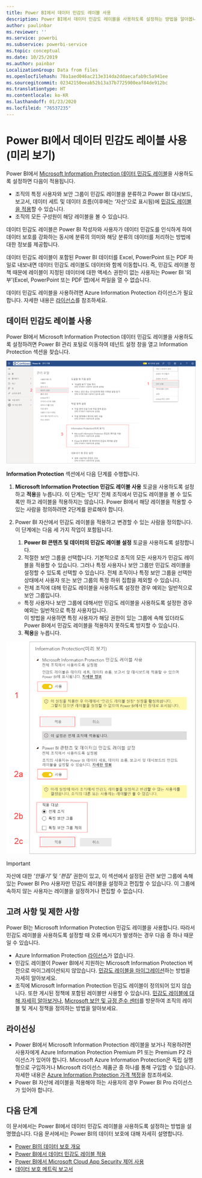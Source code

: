 ```yaml
---
title: Power BI에서 데이터 민감도 레이블 사용
description: Power BI에서 데이터 민감도 레이블을 사용하도록 설정하는 방법을 알아봅니다.
author: paulinbar
ms.reviewer: ''
ms.service: powerbi
ms.subservice: powerbi-service
ms.topic: conceptual
ms.date: 10/25/2019
ms.author: painbar
LocalizationGroup: Data from files
ms.openlocfilehash: 70a1aed046ac213e314da2ddaecafab9c5a941ee
ms.sourcegitcommit: 02342150eeab52b13a37b7725900eaf84de912bc
ms.translationtype: HT
ms.contentlocale: ko-KR
ms.lasthandoff: 01/23/2020
ms.locfileid: "76537235"
---
```

# <a name="enable-data-sensitivity-labels-in-power-bi-preview"></a>Power BI에서 데이터 민감도 레이블 사용(미리 보기)

Power BI에서 [Microsoft Information Protection 데이터 민감도 레이블](https://docs.microsoft.com/microsoft-365/compliance/sensitivity-labels)을 사용하도록 설정하면 다음이 적용됩니다.

* 조직의 특정 사용자와 보안 그룹이 민감도 레이블을 분류하고 Power BI 대시보드, 보고서, 데이터 세트 및 데이터 흐름(이후에는 ‘자산’으로 표시됨)에 [민감도 레이블을 적용](../designer/service-security-apply-data-sensitivity-labels.md)할 수 있습니다. 
* 조직의 모든 구성원이 해당 레이블을 볼 수 있습니다.

데이터 민감도 레이블은 Power BI 작성자와 사용자가 데이터 민감도를 인식하게 하여 데이터 보호를 강화하는 동시에 분류의 의미와 해당 분류의 데이터를 처리하는 방법에 대한 정보를 제공합니다.

데이터 민감도 레이블이 포함된 Power BI 데이터를 Excel, PowerPoint 또는 PDF 파일로 내보내면 데이터 민감도 레이블도 데이터와 함께 이동합니다. 즉, 민감도 레이블 정책 때문에 레이블이 지정된 데이터에 대한 액세스 권한이 없는 사용자는 Power BI ‘외부’(Excel, PowerPoint 또는 PDF 앱)에서 파일을 열 수 없습니다. 

데이터 민감도 레이블을 사용하려면 Azure Information Protection 라이선스가 필요합니다. 자세한 내용은 [라이선스](#licensing)를 참조하세요.

## <a name="enable-data-sensitivity-labels"></a>데이터 민감도 레이블 사용

Power BI에서 Microsoft Information Protection 데이터 민감도 레이블을 사용하도록 설정하려면 Power BI 관리 포털로 이동하여 테넌트 설정 창을 열고 Information Protection 섹션을 찾습니다.

![Information Protection 섹션 찾기](media/service-security-enable-data-sensitivity-labels/enable-data-sensitivity-labels-01.png)

**Information Protection** 섹션에서 다음 단계를 수행합니다.
1.  **Microsoft Information Protection 민감도 레이블 사용** 토글을 사용하도록 설정하고 **적용**을 누릅니다. 이 단계는 ‘단지’ 전체 조직에서 민감도 레이블을 볼 수 있도록만 하고 레이블을 적용하지는 않습니다.  Power BI에서 해당 레이블을 적용할 수 있는 사람을 정의하려면 2단계를 완료해야 합니다.
2.  Power BI 자산에서 민감도 레이블을 적용하고 변경할 수 있는 사람을 정의합니다. 이 단계에는 다음 세 가지 작업이 포함됩니다.
    1.  **Power BI 콘텐츠 및 데이터의 민감도 레이블 설정** 토글을 사용하도록 설정합니다.
    2.  적절한 보안 그룹을 선택합니다. 기본적으로 조직의 모든 사용자가 민감도 레이블을 적용할 수 있습니다. 그러나 특정 사용자나 보안 그룹만 민감도 레이블을 설정할 수 있도록 선택할 수 있습니다. 전체 조직이나 특정 보안 그룹을 선택한 상태에서 사용자 또는 보안 그룹의 특정 하위 집합을 제외할 수 있습니다.
    * 전체 조직에 대해 민감도 레이블을 사용하도록 설정한 경우 예외는 일반적으로 보안 그룹입니다.
    * 특정 사용자나 보안 그룹에 대해서만 민감도 레이블을 사용하도록 설정한 경우 예외는 일반적으로 특정 사용자입니다.  
    이 방법을 사용하면 특정 사용자가 해당 권한이 있는 그룹에 속해 있더라도 Power BI에서 민감도 레이블을 적용하지 못하도록 방지할 수 있습니다.
    
    3. **적용**을 누릅니다.

![민감도 레이블 사용](media/service-security-enable-data-sensitivity-labels/enable-data-sensitivity-labels-02.png)

> [!IMPORTANT]
> 자산에 대한 *‘만들기’* 및 *‘편집’* 권한이 있고, 이 섹션에서 설정된 관련 보안 그룹에 속해 있는 Power BI Pro 사용자만 민감도 레이블을 설정하고 편집할 수 있습니다. 이 그룹에 속하지 않는 사용자는 레이블을 설정하거나 편집할 수 없습니다. 


## <a name="considerations-and-limitations"></a>고려 사항 및 제한 사항

Power BI는 Microsoft Information Protection 민감도 레이블을 사용합니다. 따라서 민감도 레이블을 사용하도록 설정할 때 오류 메시지가 발생하는 경우 다음 중 하나 때문일 수 있습니다.

* Azure Information Protection [라이선스](#licensing)가 없습니다.
* 민감도 레이블이 Power BI에서 지원하는 Microsoft Information Protection 버전으로 마이그레이션되지 않았습니다. [민감도 레이블을 마이그레이션](https://docs.microsoft.com/azure/information-protection/configure-policy-migrate-labels)하는 방법을 자세히 알아보세요.
* 조직에 Microsoft Information Protection 민감도 레이블이 정의되어 있지 않습니다. 또한 게시된 정책에 포함된 레이블만 사용할 수 있습니다. [민감도 레이블에 대해 자세히 알아보거나](https://docs.microsoft.com/Office365/SecurityCompliance/sensitivity-labels), [Microsoft 보안 및 규정 준수 센터](https://sip.protection.office.com/sensitivity?flight=EnableMIPLabels)를 방문하여 조직의 레이블 및 게시 정책을 정의하는 방법을 알아보세요.

## <a name="licensing"></a>라이선싱

* Power BI에서 Microsoft Information Protection 레이블을 보거나 적용하려면 사용자에게 Azure Information Protection Premium P1 또는 Premium P2 라이선스가 있어야 합니다. Microsoft Azure Information Protection은 독립 실행형으로 구입하거나 Microsoft 라이선스 제품군 중 하나를 통해 구입할 수 있습니다. 자세한 내용은 [Azure Information Protection 가격 책정](https://azure.microsoft.com/pricing/details/information-protection/)을 참조하세요.
* Power BI 자산에 레이블을 적용해야 하는 사용자의 경우 Power BI Pro 라이선스가 있어야 합니다.


## <a name="next-steps"></a>다음 단계

이 문서에서는 Power BI에서 데이터 민감도 레이블을 사용하도록 설정하는 방법을 설명했습니다. 다음 문서에서는 Power BI의 데이터 보호에 대해 자세히 설명합니다. 

* [Power BI의 데이터 보호 개요](service-security-data-protection-overview.md)
* [Power BI에서 데이터 민감도 레이블 적용](../designer/service-security-apply-data-sensitivity-labels.md)
* [Power BI에서 Microsoft Cloud App Security 제어 사용](service-security-using-microsoft-cloud-app-security-controls.md)
* [데이터 보호 메트릭 보고서](service-security-data-protection-metrics-report.md)